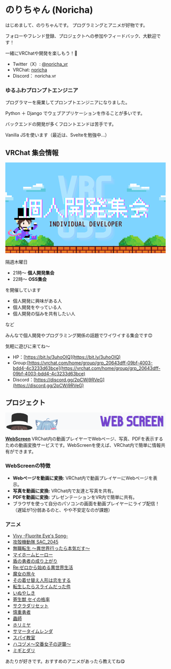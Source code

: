 # のりちゃん (Noricha)

はじめまして、のりちゃんです。
プログラミングとアニメが好物です。

フォローやフレンド登録、プロジェクトへの参加やフィードバック、大歓迎です！ 

一緒にVRChatや開発を楽しもう！🥳

- Twitter（X）: [@noricha_vr](https://twitter.com/noricha_vr)
- VRChat: [noricha](https://vrchat.com/home/user/usr_01b02b0e-58b5-4558-a6ca-56dd32dafdad)
- Discord： noricha.vr

### ゆるふわプロンプトエンジニア

プログラマーを廃業してプロンプトエンジニアになりました。

Python ＋ Django でウェブアプリケーションを作ることが多いです。

バックエンドの開発が多くフロントエンドは苦手です。

Vanilla JSを使います（最近は、Svelteを勉強中…）

## VRChat 集会情報

![個人開発集会](./image/kojin_game.png)

隔週木曜日

- 21時〜 **個人開発集会**
- 22時〜 **OSS集会**

を開催しています

- 個人開発に興味がある人
- 個人開発をやっている人
- 個人開発の悩みを共有したい人

など

みんなで個人開発やプログラミング関係の話題でワイワイする集会です😊

気軽に遊びに来てね〜

- HP：[https://bit.ly/3uhoOIQ](https://bit.ly/3uhoOIQ)
- Group:[https://vrchat.com/home/group/grp_20643dff-09bf-4003-bdd4-4c3233d63bce](https://vrchat.com/home/group/grp_20643dff-09bf-4003-bdd4-4c3233d63bce)
- Discord：[https://discord.gg/2pCWj9RVeG](https://discord.gg/2pCWj9RVeG)

## プロジェクト

![webscreen](./image/webscreen.png)

**[WebScreen](https://web-screen.net/)** VRChat内の動画プレイヤーでWebページ、写真、PDFを表示するための動画変換サービスです。WebScreenを使えば、VRChat内で簡単に情報共有ができます。

### WebScreenの特徴

- **Webページを動画に変換:** VRChat内で動画プレイヤーにWebページを表示。
- **写真を動画に変換:** VRChat内で友達と写真を共有。
- **PDFを動画に変換:** プレゼンテーションをVR内で簡単に共有。
- ブラウザを使って自分のパソコンの画面を動画プレイヤーにライブ配信！（遅延が1分弱あるのと、やや不安定なのが課題）

### アニメ

- [Vivy -Fluorite Eye's Song-](https://vivy-portal.com/)
- [攻殻機動隊 SAC_2045](https://www.ghostintheshell-sac2045.jp/)
- [無職転生 ～異世界行ったら本気だす～](https://mushokutensei.jp/)
- [マイホームヒーロー](https://myhomehero-anime.com/)
- [盾の勇者の成り上がり](http://shieldhero-anime.jp/1st/)
- [Re:ゼロから始める異世界生活](http://re-zero-anime.jp/tv/)
- [魔女の旅々](https://majotabi.jp/)
- [その着せ替え人形は恋をする](https://bisquedoll-anime.com/)
- [転生したらスライムだった件](https://www.ten-sura.com/)
- [いぬやしき](http://www.inuyashiki-project.com/)
- [寄生獣 セイの格率](https://www.vap.co.jp/kiseiju/)
- [サクラダリセット](https://www.youtube.com/watch?v=gjre2tLeB_E)
- [慎重勇者](http://shincho-yusha.jp/)
- [蟲師](https://mushishi-anime.com/)
- [ホリミヤ](https://www.youtube.com/watch?v=JuFnuB86YAs)
- [サマータイムレンダ](https://www.youtube.com/watch?v=y25UYqY_1ck)
- [スパイ教室](https://spyroom-anime.com/)
- [ハコヅメ〜交番女子の逆襲〜](https://hakozume-anime.com/)
- [ミギとダリ](https://www.youtube.com/watch?v=n2lxOSphDD4&t=1s)


あたりが好きです。おすすめのアニメがあったら教えてね😋


